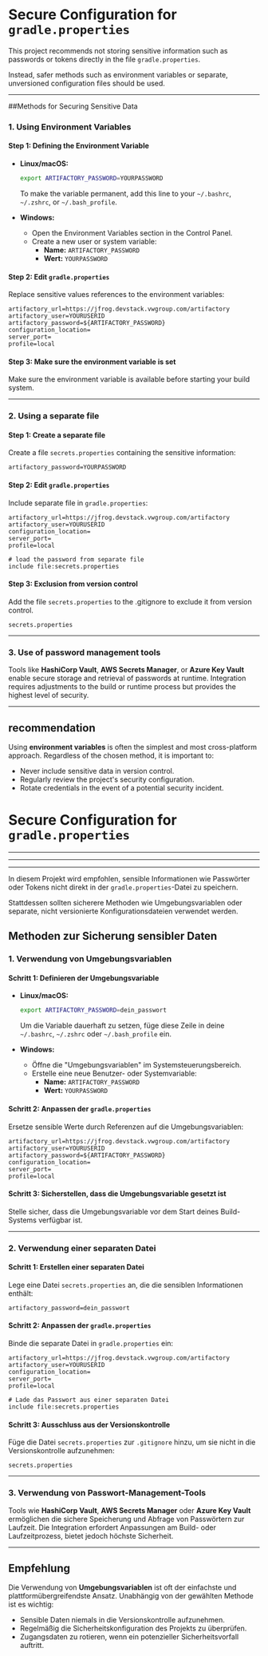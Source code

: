 # Secure Configuration for `gradle.properties`

This project recommends not storing sensitive information such as passwords or tokens directly in the file `gradle.properties`.  

Instead, safer methods such as environment variables or separate, unversioned configuration files should be used.

---

##Methods for Securing Sensitive Data

### 1. Using Environment Variables

#### Step 1: Defining the Environment Variable

- **Linux/macOS:** 
  ```bash
  export ARTIFACTORY_PASSWORD=YOURPASSWORD
  ```
  To make the variable permanent, add this line to your `~/.bashrc`, `~/.zshrc`, or `~/.bash_profile`.

- **Windows:**
  - Open the Environment Variables section in the Control Panel.
  - Create a new user or system variable:
    - **Name:** `ARTIFACTORY_PASSWORD`
    - **Wert:** `YOURPASSWORD`

#### Step 2: Edit `gradle.properties`
Replace sensitive values references to the environment variables:

```properties
artifactory_url=https://jfrog.devstack.vwgroup.com/artifactory
artifactory_user=YOURUSERID
artifactory_password=${ARTIFACTORY_PASSWORD}
configuration_location=
server_port=
profile=local
```

#### Step 3: Make sure the environment variable is set

Make sure the environment variable is available before starting your build system.

---

### 2. **Using a separate file**

#### Step 1: Create a separate file
Create a file `secrets.properties` containing the sensitive information: 
```properties
artifactory_password=YOURPASSWORD
```

#### Step 2: Edit `gradle.properties`
Include separate file in `gradle.properties`:
```properties
artifactory_url=https://jfrog.devstack.vwgroup.com/artifactory
artifactory_user=YOURUSERID
configuration_location=
server_port=
profile=local

# load the password from separate file
include file:secrets.properties
```

#### Step 3: Exclusion from version control
Add the file `secrets.properties` to the .gitignore to exclude it from version control.
```plaintext
secrets.properties
```

---

### 3. **Use of password management tools**
Tools like **HashiCorp Vault**, **AWS Secrets Manager**, or **Azure Key Vault** enable secure storage and retrieval of passwords at runtime. Integration requires adjustments to the build or runtime process but provides the highest level of security.

---

## recommendation
Using **environment variables** is often the simplest and most cross-platform approach. Regardless of the chosen method, it is important to:
- Never include sensitive data in version control.
- Regularly review the project's security configuration.
- Rotate credentials in the event of a potential security incident.

# Secure Configuration for `gradle.properties`

---

---

---

In diesem Projekt wird empfohlen, sensible Informationen wie Passwörter oder Tokens nicht direkt in der `gradle.properties`-Datei zu speichern. 

Stattdessen sollten sicherere Methoden wie Umgebungsvariablen oder separate, nicht versionierte Konfigurationsdateien verwendet werden.


## Methoden zur Sicherung sensibler Daten

### 1. **Verwendung von Umgebungsvariablen**

#### Schritt 1: Definieren der Umgebungsvariable

- **Linux/macOS:** 
  ```bash
  export ARTIFACTORY_PASSWORD=dein_passwort
  ```
  Um die Variable dauerhaft zu setzen, füge diese Zeile in deine `~/.bashrc`, `~/.zshrc` oder `~/.bash_profile` ein.

- **Windows:**
  - Öffne die "Umgebungsvariablen" im Systemsteuerungsbereich.
  - Erstelle eine neue Benutzer- oder Systemvariable:
    - **Name:** `ARTIFACTORY_PASSWORD`
    - **Wert:** `YOURPASSWORD`

#### Schritt 2: Anpassen der `gradle.properties`
Ersetze sensible Werte durch Referenzen auf die Umgebungsvariablen:
```properties
artifactory_url=https://jfrog.devstack.vwgroup.com/artifactory
artifactory_user=YOURUSERID
artifactory_password=${ARTIFACTORY_PASSWORD}
configuration_location=
server_port=
profile=local
```

#### Schritt 3: Sicherstellen, dass die Umgebungsvariable gesetzt ist

Stelle sicher, dass die Umgebungsvariable vor dem Start deines Build-Systems verfügbar ist.

---

### 2. **Verwendung einer separaten Datei**

#### Schritt 1: Erstellen einer separaten Datei
Lege eine Datei `secrets.properties` an, die die sensiblen Informationen enthält:
```properties
artifactory_password=dein_passwort
```

#### Schritt 2: Anpassen der `gradle.properties`
Binde die separate Datei in `gradle.properties` ein:
```properties
artifactory_url=https://jfrog.devstack.vwgroup.com/artifactory
artifactory_user=YOURUSERID
configuration_location=
server_port=
profile=local

# Lade das Passwort aus einer separaten Datei
include file:secrets.properties
```

#### Schritt 3: Ausschluss aus der Versionskontrolle
Füge die Datei `secrets.properties` zur `.gitignore` hinzu, um sie nicht in die Versionskontrolle aufzunehmen:
```plaintext
secrets.properties
```

---

### 3. **Verwendung von Passwort-Management-Tools**
Tools wie **HashiCorp Vault**, **AWS Secrets Manager** oder **Azure Key Vault** ermöglichen die sichere Speicherung und Abfrage von Passwörtern zur Laufzeit. Die Integration erfordert Anpassungen am Build- oder Laufzeitprozess, bietet jedoch höchste Sicherheit.

---

## Empfehlung
Die Verwendung von **Umgebungsvariablen** ist oft der einfachste und plattformübergreifendste Ansatz. Unabhängig von der gewählten Methode ist es wichtig:
- Sensible Daten niemals in die Versionskontrolle aufzunehmen.
- Regelmäßig die Sicherheitskonfiguration des Projekts zu überprüfen.
- Zugangsdaten zu rotieren, wenn ein potenzieller Sicherheitsvorfall auftritt.

